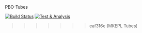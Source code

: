PBO-Tubes

[![Build Status](https://github.com/mghiyats/PBO-Tubes/actions/workflows/maven.yml/badge.svg)](https://github.com/mghiyats/PBO-Tubes/actions/workflows/maven.yml)
[![Test & Analysis](https://github.com/mghiyats/PBO-Tubes/actions/workflows/tests.yml/badge.svg)](https://github.com/mghiyats/PBO-Tubes/actions/workflows/tests.yml)
>>>>>>> eaf316e (MKEPL Tubes)
